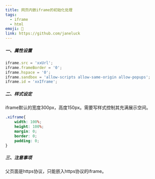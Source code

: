 ```yaml
---
title: 网页内嵌iframe的初始化处理
tags:
  - iframe
  - html
emoji: 👋
link: https://github.com/janeluck
---
```


##### 一、属性设置

```js
iframe.src = 'xxUrl';
iframe.frameBorder = '0';
iframe.hspace = '0';
iframe.sandbox = 'allow-scripts allow-same-origin allow-popups';
iframe.id = 'xxIframe';
```

##### 二、样式设定

iframe默认的宽度300px，高度150px。需要写样式控制其充满展示空间。

```css
.xiframe{
    width: 100%;
    height: 100%;
    margin: 0;
    border: 0;
    padding: 0;
}
```

##### 三、注意事项

父页面是https协议，只能嵌入https协议的iframe。
